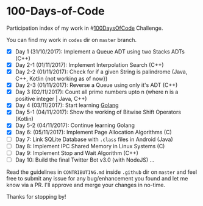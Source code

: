 # 100-Days-of-Code

Participation index of my work in #[100DaysOfCode](https://100daysofcode.com) Challenge.

You can find my work in ```codes``` dir on ```master``` branch.

- [x] Day 1 (31/10/2017):  Implement a Queue ADT using two Stacks ADTs (C++)   
- [x] Day 2-1 (01/11/2017): Implement Interpolation Search (C++)
- [x] Day 2-2 (01/11/2017): Check for if a given String is palindrome (Java, C++, Kotlin {not working as of now})
- [x] Day 2-3 (01/11/2017): Reverse a Queue using only it's ADT (C++)
- [x] Day 3 (02/11/2017): Count all prime numbers upto n (where n is a positive integer | Java, C++)
- [x] Day 4 (03/11/2017): Start learning [Golang](https://github.com/sambhav2612/golang) 
- [x] Day 5-1 (04/11/2017): Show the working of Bitwise Shift Operators (Kotlin)
- [x] Day 5-2 (04/11/2017): Continue learning Golang 
- [x] Day 6: (05/11/2017): Implement Page Allocation Algorithms (C)
- [ ] Day 7: Link SQLite Database with ```.class``` files in Android (Java)   
- [ ] Day 8: Implement IPC Shared Memory in Linux Systems (C)    
- [ ] Day 9: Implement Stop and Wait Algorithm (C++)   
- [ ] Day 10: Build the final Twitter Bot v3.0 (with NodeJS)
...

Read the guidelines in ```CONTRIBUTING.md``` inside ```.github``` dir on ```master``` and feel free to submit any issue for any bug/enhancement you found and let me know via a PR. I'll approve and merge your changes in no-time. 

Thanks for stopping by!
